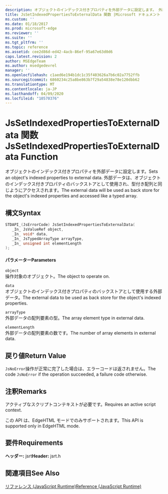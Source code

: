 ```yaml
---
description: オブジェクトのインデックス付きプロパティを外部データに設定します。 外部データは、オブジェクトのインデックス付きプロパティのバックストアとして使用され、型付き配列と同じようにアクセスされます。
title: JsSetIndexedPropertiesToExternalData 関数 |Microsoft ドキュメント
ms.custom: ''
ms.date: 01/18/2017
ms.prod: microsoft-edge
ms.reviewer: ''
ms.suite: ''
ms.tgt_pltfrm: ''
ms.topic: reference
ms.assetid: cee2d86d-ed42-4acb-86ef-95a67e63d0d6
caps.latest.revision: 2
author: MSEdgeTeam
ms.author: msedgedevrel
manager: ''
ms.openlocfilehash: c1aed6e194b1dc1c35f403626a7b6c02a7752ffb
ms.sourcegitcommit: 6860234c25a8be863b7f29a54838e78e120dbb62
ms.translationtype: MT
ms.contentlocale: ja-JP
ms.lasthandoff: 04/09/2020
ms.locfileid: "10570376"
---
```

# <span data-ttu-id="ecf16-104">JsSetIndexedPropertiesToExternalData 関数</span><span class="sxs-lookup"><span data-stu-id="ecf16-104">JsSetIndexedPropertiesToExternalData Function</span></span>
<span data-ttu-id="ecf16-105">オブジェクトのインデックス付きプロパティを外部データに設定します。</span><span class="sxs-lookup"><span data-stu-id="ecf16-105">Sets an object's indexed properties to external data.</span></span> <span data-ttu-id="ecf16-106">外部データは、オブジェクトのインデックス付きプロパティのバックストアとして使用され、型付き配列と同じようにアクセスされます。</span><span class="sxs-lookup"><span data-stu-id="ecf16-106">The external data will be used as back store for the object's indexed properties and accessed like a typed array.</span></span>  
  
## <span data-ttu-id="ecf16-107">構文</span><span class="sxs-lookup"><span data-stu-id="ecf16-107">Syntax</span></span>  
  
```cpp  
STDAPI_(JsErrorCode) JsSetIndexedPropertiesToExternalData(  
   _In_ JsValueRef object,  
   _In_ void* data,  
   _In_ JsTypedArrayType arrayType,  
   _In_ unsigned int elementLength  
);  
```  
  
#### <span data-ttu-id="ecf16-108">パラメーター</span><span class="sxs-lookup"><span data-stu-id="ecf16-108">Parameters</span></span>  
 `object`  
 <span data-ttu-id="ecf16-109">操作対象のオブジェクト。</span><span class="sxs-lookup"><span data-stu-id="ecf16-109">The object to operate on.</span></span>  
  
 `data`  
 <span data-ttu-id="ecf16-110">オブジェクトのインデックス付きプロパティのバックストアとして使用する外部データ。</span><span class="sxs-lookup"><span data-stu-id="ecf16-110">The external data to be used as back store for the object's indexed properties.</span></span>  
  
 `arrayType`  
 <span data-ttu-id="ecf16-111">外部データの配列要素の型。</span><span class="sxs-lookup"><span data-stu-id="ecf16-111">The array element type in external data.</span></span>  
  
 `elementLength`  
 <span data-ttu-id="ecf16-112">外部データの配列要素の数です。</span><span class="sxs-lookup"><span data-stu-id="ecf16-112">The number of array elements in external data.</span></span>  
  
## <span data-ttu-id="ecf16-113">戻り値</span><span class="sxs-lookup"><span data-stu-id="ecf16-113">Return Value</span></span>  
 <span data-ttu-id="ecf16-114">`JsNoError`操作が正常に完了した場合は、エラーコードは返されません。</span><span class="sxs-lookup"><span data-stu-id="ecf16-114">The code `JsNoError` if the operation succeeded, a failure code otherwise.</span></span>  
  
## <span data-ttu-id="ecf16-115">注釈</span><span class="sxs-lookup"><span data-stu-id="ecf16-115">Remarks</span></span>  
 <span data-ttu-id="ecf16-116">アクティブなスクリプトコンテキストが必要です。</span><span class="sxs-lookup"><span data-stu-id="ecf16-116">Requires an active script context.</span></span>  
  
 <span data-ttu-id="ecf16-117">この API は、EdgeHTML モードでのみサポートされます。</span><span class="sxs-lookup"><span data-stu-id="ecf16-117">This API is supported only in EdgeHTML mode.</span></span>  
  
## <span data-ttu-id="ecf16-118">要件</span><span class="sxs-lookup"><span data-stu-id="ecf16-118">Requirements</span></span>  
 <span data-ttu-id="ecf16-119">**ヘッダー:** jsrt</span><span class="sxs-lookup"><span data-stu-id="ecf16-119">**Header:** jsrt.h</span></span>  
  
## <span data-ttu-id="ecf16-120">関連項目</span><span class="sxs-lookup"><span data-stu-id="ecf16-120">See Also</span></span>  
 [<span data-ttu-id="ecf16-121">リファレンス (JavaScript Runtime)</span><span class="sxs-lookup"><span data-stu-id="ecf16-121">Reference (JavaScript Runtime)</span></span>](../chakra-hosting/reference-javascript-runtime.md)